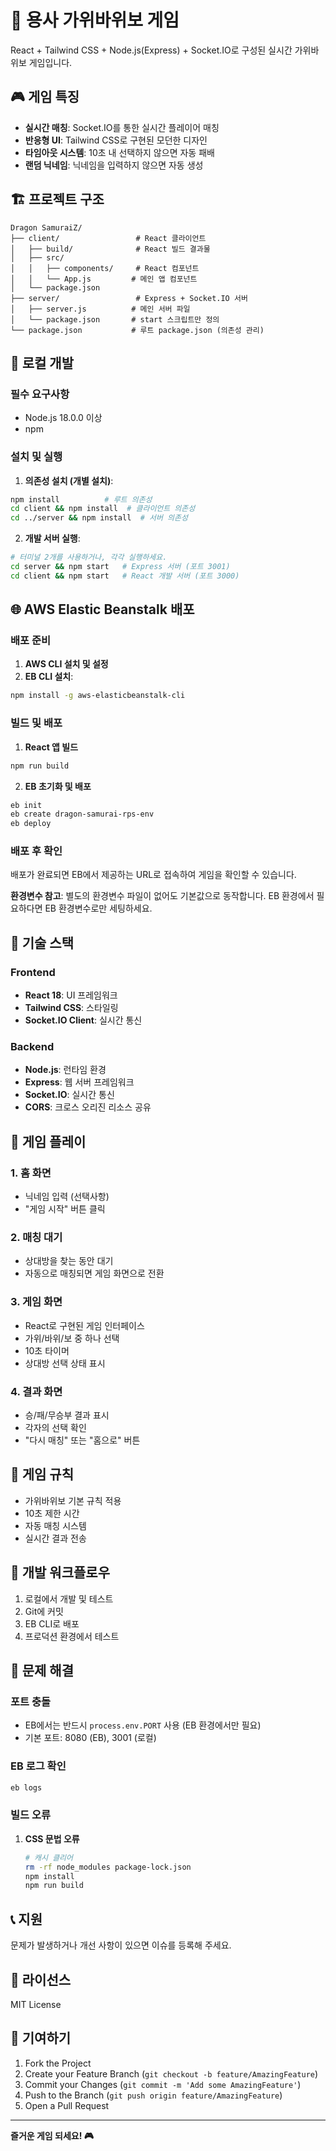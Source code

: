 # 🐉 용사 가위바위보 게임

React + Tailwind CSS + Node.js(Express) + Socket.IO로 구성된 실시간 가위바위보 게임입니다.

## 🎮 게임 특징

- **실시간 매칭**: Socket.IO를 통한 실시간 플레이어 매칭
- **반응형 UI**: Tailwind CSS로 구현된 모던한 디자인
- **타임아웃 시스템**: 10초 내 선택하지 않으면 자동 패배
- **랜덤 닉네임**: 닉네임을 입력하지 않으면 자동 생성


## 🏗️ 프로젝트 구조

```
Dragon SamuraiZ/
├── client/                 # React 클라이언트
│   ├── build/              # React 빌드 결과물
│   ├── src/
│   │   ├── components/     # React 컴포넌트
│   │   └── App.js         # 메인 앱 컴포넌트
│   └── package.json
├── server/                 # Express + Socket.IO 서버
│   ├── server.js          # 메인 서버 파일
│   └── package.json       # start 스크립트만 정의
└── package.json           # 루트 package.json (의존성 관리)
```

## 🚀 로컬 개발

### 필수 요구사항
- Node.js 18.0.0 이상
- npm

### 설치 및 실행

1. **의존성 설치 (개별 설치)**:
```bash
npm install          # 루트 의존성
cd client && npm install  # 클라이언트 의존성
cd ../server && npm install  # 서버 의존성
```

2. **개발 서버 실행**:
```bash
# 터미널 2개를 사용하거나, 각각 실행하세요.
cd server && npm start   # Express 서버 (포트 3001)
cd client && npm start   # React 개발 서버 (포트 3000)
```

## 🌐 AWS Elastic Beanstalk 배포

### 배포 준비

1. **AWS CLI 설치 및 설정**
2. **EB CLI 설치**:
```bash
npm install -g aws-elasticbeanstalk-cli
```

### 빌드 및 배포

1. **React 앱 빌드**
```bash
npm run build
```

2. **EB 초기화 및 배포**
```bash
eb init
eb create dragon-samurai-rps-env
eb deploy
```

### 배포 후 확인

배포가 완료되면 EB에서 제공하는 URL로 접속하여 게임을 확인할 수 있습니다.

**환경변수 참고**: 별도의 환경변수 파일이 없어도 기본값으로 동작합니다. EB 환경에서 필요하다면 EB 환경변수로만 세팅하세요.

## 🔧 기술 스택

### Frontend
- **React 18**: UI 프레임워크
- **Tailwind CSS**: 스타일링
- **Socket.IO Client**: 실시간 통신

### Backend
- **Node.js**: 런타임 환경
- **Express**: 웹 서버 프레임워크
- **Socket.IO**: 실시간 통신
- **CORS**: 크로스 오리진 리소스 공유

## 🎯 게임 플레이

### 1. 홈 화면
- 닉네임 입력 (선택사항)
- "게임 시작" 버튼 클릭

### 2. 매칭 대기
- 상대방을 찾는 동안 대기
- 자동으로 매칭되면 게임 화면으로 전환

### 3. 게임 화면
- React로 구현된 게임 인터페이스
- 가위/바위/보 중 하나 선택
- 10초 타이머
- 상대방 선택 상태 표시

### 4. 결과 화면
- 승/패/무승부 결과 표시
- 각자의 선택 확인
- "다시 매칭" 또는 "홈으로" 버튼

## 🎯 게임 규칙

- 가위바위보 기본 규칙 적용
- 10초 제한 시간
- 자동 매칭 시스템
- 실시간 결과 전송

## 🔄 개발 워크플로우

1. 로컬에서 개발 및 테스트
2. Git에 커밋
3. EB CLI로 배포
4. 프로덕션 환경에서 테스트

## 🐛 문제 해결

### 포트 충돌
- EB에서는 반드시 `process.env.PORT` 사용 (EB 환경에서만 필요)
- 기본 포트: 8080 (EB), 3001 (로컬)

### EB 로그 확인
```bash
eb logs
```

### 빌드 오류
1. **CSS 문법 오류**
   ```bash
   # 캐시 클리어
   rm -rf node_modules package-lock.json
   npm install
   npm run build
   ```

## 📞 지원

문제가 발생하거나 개선 사항이 있으면 이슈를 등록해 주세요.

## 📝 라이선스

MIT License

## 🤝 기여하기

1. Fork the Project
2. Create your Feature Branch (`git checkout -b feature/AmazingFeature`)
3. Commit your Changes (`git commit -m 'Add some AmazingFeature'`)
4. Push to the Branch (`git push origin feature/AmazingFeature`)
5. Open a Pull Request

---

**즐거운 게임 되세요! 🎮** 